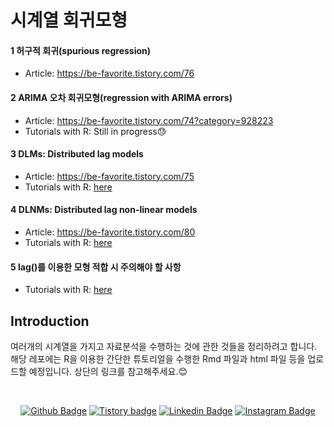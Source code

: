 # 시계열 회귀모형

#### 1 허구적 회귀(spurious regression)
* Article: https://be-favorite.tistory.com/76
#### 2 ARIMA 오차 회귀모형(regression with ARIMA errors)
* Article: https://be-favorite.tistory.com/74?category=928223
* Tutorials with R: Still in progress😓
#### 3 DLMs: Distributed lag models
* Article: https://be-favorite.tistory.com/75
* Tutorials with R: [here](https://be-favorite.github.io/Multiple_timeseries/CCF%20analysis%20and%20DLM/Tutorials_DLM.html)
#### 4 DLNMs: Distributed lag non-linear models
* Article: https://be-favorite.tistory.com/80
* Tutorials with R: [here](https://be-favorite.github.io/Multiple_timeseries/DLNMs/Tutorials_DLNMs.html)
#### 5 lag()를 이용한 모형 적합 시 주의해야 할 사항
* Tutorials with R: [here](https://be-favorite.github.io/Multiple_timeseries/Use%20of%20lag()%20function/Tutorials_lag--.html)

## Introduction
여러개의 시계열을 가지고 자료분석을 수행하는 것에 관한 것들을 정리하려고 합니다. 해당 레포에는 R을 이용한 간단한 튜토리얼을 수행한 Rmd 파일과 html 파일 등을 업로드할 예정입니다. 상단의 링크를 참고해주세요.:blush:

<br>

<div align=center>
 
[![Github Badge](http://img.shields.io/badge/-Github%20profile-black?style=flat-square&logo=github&link=https://github.com/be-favorite)](https://github.com/be-favorite) 
[![Tistory badge](https://img.shields.io/badge/-Tistory%20blog-yellow?style=flat-square&logo=Blogger&link=https://be-favorite.tistory.com/)](https://be-favorite.tistory.com/) 
[![Linkedin Badge](https://img.shields.io/badge/-LinkedIn-blue?style=flat-square&logo=Linkedin&logoColor=white&link=https://www.linkedin.com/in/taemo-bang-8b9999184/)](https://www.linkedin.com/in/taemo-bang-8b9999184/) 
[![Instagram Badge](https://img.shields.io/badge/-Instagram-dd2a7b?style=flat-square&logo=instagram&logoColor=white&link=https://www.instagram.com/qkdxoah/)](https://www.instagram.com/qkdxoah/) 

</div>

